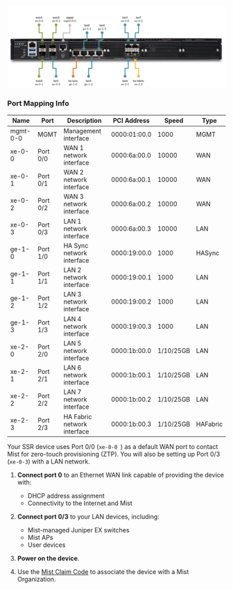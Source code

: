 
<!--- SSR 1400 Hardware ---->

![Device Connections](/img/hdwr_ssr1400_faceplate.png)

### Port Mapping Info

| Name | Port | Description | PCI Address | Speed | Type |
| --- | --- | --- | --- | --- | --- |
| mgmt-0-0 | MGMT | Management interface | 0000:01:00.0 | 1000 | MGMT |
| xe-0-0 | Port 0/0 | WAN 1 network interface | 0000:6a:00.0 | 10000 | WAN |
| xe-0-1 | Port 0/1 | WAN 2 network interface | 0000:6a:00.1 | 10000 | WAN |
| xe-0-2 | Port 0/2 | WAN 3 network interface | 0000:6a:00.2 | 10000 | WAN |
| xe-0-3 | Port 0/3 | LAN 1 network interface | 0000:6a:00.3 | 10000 | LAN |
| ge-1-0 | Port 1/0 | HA Sync network interface | 0000:19:00.0 | 1000 | HASync |
| ge-1-1 | Port 1/1 | LAN 2 network interface | 0000:19:00.1 | 1000 | LAN |
| ge-1-2 | Port 1/2 | LAN 3 network interface | 0000:19:00.2 | 1000 | LAN |
| ge-1-3 | Port 1/3 | LAN 4 network interface | 0000:19:00.3 | 1000 | LAN |
| xe-2-0 | Port 2/0 | LAN 5 network interface | 0000:1b:00.0 | 1/10/25GB | LAN |
| xe-2-1 | Port 2/1 | LAN 6 network interface | 0000:1b:00.1 | 1/10/25GB | LAN |
| xe-2-2 | Port 2/2 | LAN 7 network interface | 0000:1b:00.2 | 1/10/25GB | LAN |
| xe-2-3 | Port 2/3 | HA Fabric network interface | 0000:1b:00.3 | 1/10/25GB | HAFabric |

Your SSR device uses Port 0/0 (`xe-0-0 `) as a default WAN port to contact Mist for zero-touch provisioning (ZTP). You will also be setting up Port 0/3 (`xe-0-3`) with a LAN network.

1. **Connect port 0** to an Ethernet WAN link capable of providing the device with:
    * DHCP address assignment
    * Connectivity to the Internet and Mist

2. **Connect port 0/3** to your LAN devices, including:
    * Mist-managed Juniper EX switches
    * Mist APs
    * User devices

3. **Power on the device**.

4. Use the [Mist Claim Code](wan_assurance_ssr120_quickstart.md#claim-your-device) to associate the device with a Mist Organization. 